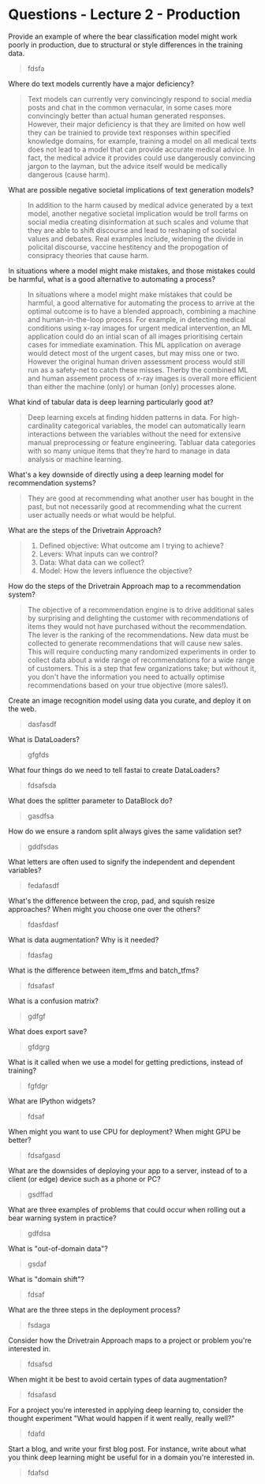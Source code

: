 # Questions - Lecture 2 - Production

Provide an example of where the bear classification model might work poorly in production, due to structural or style differences in the training data.
> fdsfa

Where do text models currently have a major deficiency?
> Text models can currently very convincingly respond to social media posts and chat in the common vernacular, in some cases more convincingly better than actual human generated responses. However, their major deficiency is that they are limited on how well they can be trainied to provide text responses within specified knowledge domains, for example, training a model on all medical texts does not lead to a model that can provide accurate medical advice. In fact, the medical advice it provides could use dangerously convincing jargon to the layman, but the advice itself would be medically dangerous (cause harm). 

What are possible negative societal implications of text generation models?
> In addition to the harm caused by medical advice generated by a text model, another negative societal implication would be troll farms on social media creating disinformation at such scales and volume that they are able to shift discourse and lead to reshaping of societal values and debates. Real examples include, widening the divide in policital discourse, vaccine hestitency and the propogation of consipracy theories that cause harm.

In situations where a model might make mistakes, and those mistakes could be harmful, what is a good alternative to automating a process?
> In situations where a model might make mistakes that could be harmful, a good alternative for automating the process to arrive at the optimal outcome is to have a blended approach, combining a machine and human-in-the-loop process. For example, in detecting medical conditions using x-ray images for urgent medical intervention, an ML application could do an intial scan of all images prioritising certain cases for immediate examination. This ML application on average would detect most of the urgent cases, but may miss one or two. However the original human driven assessment process would still run as a safety-net to catch these misses. Therby the combined ML and human assement process of x-ray images is overall more efficient than either the machine (only) or human (only) processes alone.

What kind of tabular data is deep learning particularly good at?
> Deep learning excels at finding hidden patterns in data. For high-cardinality categorical variables, the model can automatically learn interactions between the variables without the need for extensive manual preprocessing or feature engineering. Tabluar data categories with so many unique items that they’re hard to manage in data analysis or machine learning.

What's a key downside of directly using a deep learning model for recommendation systems?
> They are good at recommending what another user has bought in the past, but not necessarily good at recommending what the current user actually needs or what would be helpful.

What are the steps of the Drivetrain Approach?
> 1. Defined objective: What outcome am I trying to achieve? 
> 2. Levers: What inputs can we control?
> 3. Data: What data can we collect?
> 4. Model: How the levers influence the objective? 

How do the steps of the Drivetrain Approach map to a recommendation system?
> The objective of a recommendation engine is to drive additional sales by surprising and delighting the customer with recommendations of items they would not have purchased without the recommendation. 
> The lever is the ranking of the recommendations. 
> New data must be collected to generate recommendations that will cause new sales. 
> This will require conducting many randomized experiments in order to collect data about a wide range of recommendations for a wide range of customers. 
> This is a step that few organizations take; but without it, you don't have the information you need to actually optimise recommendations based on your true objective (more sales!).

Create an image recognition model using data you curate, and deploy it on the web.
> dasfasdf

What is DataLoaders?
> gfgfds

What four things do we need to tell fastai to create DataLoaders?
> fdsafsda

What does the splitter parameter to DataBlock do?
> gasdfsa

How do we ensure a random split always gives the same validation set?
> gddfsdas 

What letters are often used to signify the independent and dependent variables?
> fedafasdf

What's the difference between the crop, pad, and squish resize approaches? When might you choose one over the others?
> fdasfdasf

What is data augmentation? Why is it needed?
> fdasfag

What is the difference between item_tfms and batch_tfms?
> fdsafasf

What is a confusion matrix?
> gdfgf

What does export save?
> gfdgrg

What is it called when we use a model for getting predictions, instead of training?
> fgfdgr

What are IPython widgets?
> fdsaf

When might you want to use CPU for deployment? When might GPU be better?
> fdsafgasd

What are the downsides of deploying your app to a server, instead of to a client (or edge) device such as a phone or PC?
> gsdffad

What are three examples of problems that could occur when rolling out a bear warning system in practice?
> gdfdsa

What is "out-of-domain data"?
> gsdaf

What is "domain shift"?
> fdsaf

What are the three steps in the deployment process?
> fsdaga

Consider how the Drivetrain Approach maps to a project or problem you're interested in.
> fdsafsd

When might it be best to avoid certain types of data augmentation?
> fdsafasd

For a project you're interested in applying deep learning to, consider the thought experiment "What would happen if it went really, really well?"
> fdafd

Start a blog, and write your first blog post. For instance, write about what you think deep learning might be useful for in a domain you're interested in.
> fdafsd
